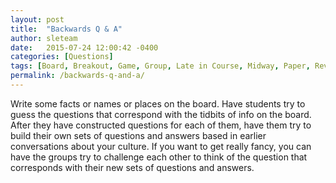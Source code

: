 ```yaml
---
layout: post
title:  "Backwards Q & A"
author: sleteam
date:   2015-07-24 12:00:42 -0400
categories: [Questions]
tags: [Board, Breakout, Game, Group, Late in Course, Midway, Paper, Review]
permalink: /backwards-q-and-a/
---
```

Write some facts or names or places on the board. Have students try to guess the questions that correspond with the tidbits of info on the board. After they have constructed questions for each of them, have them try to build their own sets of questions and answers based in earlier conversations about your culture. If you want to get really fancy, you can have the groups try to challenge each other to think of the question that corresponds with their new sets of questions and answers.